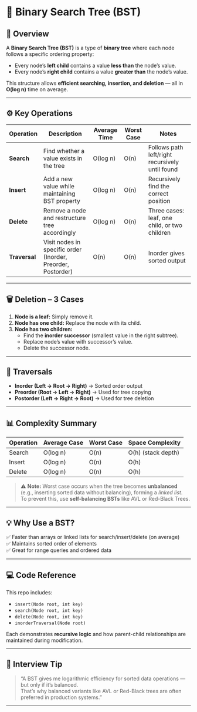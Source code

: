 # 🌳 Binary Search Tree (BST)

## 🧠 Overview
A **Binary Search Tree (BST)** is a type of **binary tree** where each node follows a specific ordering property:
- Every node’s **left child** contains a value **less than** the node’s value.
- Every node’s **right child** contains a value **greater than** the node’s value.

This structure allows **efficient searching, insertion, and deletion** — all in **O(log n)** time on average.

---

## ⚙️ Key Operations

| Operation | Description | Average Time | Worst Case | Notes |
|------------|--------------|---------------|-------------|--------|
| **Search** | Find whether a value exists in the tree | O(log n) | O(n) | Follows path left/right recursively until found |
| **Insert** | Add a new value while maintaining BST property | O(log n) | O(n) | Recursively find the correct position |
| **Delete** | Remove a node and restructure tree accordingly | O(log n) | O(n) | Three cases: leaf, one child, or two children |
| **Traversal** | Visit nodes in specific order (Inorder, Preorder, Postorder) | O(n) | O(n) | Inorder gives sorted output |

---

## 🗑️ Deletion – 3 Cases
1. **Node is a leaf:** Simply remove it.  
2. **Node has one child:** Replace the node with its child.  
3. **Node has two children:**  
   - Find the **inorder successor** (smallest value in the right subtree).  
   - Replace node’s value with successor’s value.  
   - Delete the successor node.

---

## 🔁 Traversals
- **Inorder (Left → Root → Right)** → Sorted order output  
- **Preorder (Root → Left → Right)** → Used for tree copying  
- **Postorder (Left → Right → Root)** → Used for tree deletion  

---

## 📊 Complexity Summary

| Operation | Average Case | Worst Case | Space Complexity |
|------------|---------------|-------------|------------------|
| Search | O(log n) | O(n) | O(h) (stack depth) |
| Insert | O(log n) | O(n) | O(h) |
| Delete | O(log n) | O(n) | O(h) |

> ⚠️ **Note:** Worst case occurs when the tree becomes **unbalanced** (e.g., inserting sorted data without balancing), forming a *linked list*.  
> To prevent this, use **self-balancing BSTs** like AVL or Red-Black Trees.

---

## 💡 Why Use a BST?
✅ Faster than arrays or linked lists for search/insert/delete (on average)  
✅ Maintains sorted order of elements  
✅ Great for range queries and ordered data  

---

## 💻 Code Reference
This repo includes:
- `insert(Node root, int key)`
- `search(Node root, int key)`
- `delete(Node root, int key)`
- `inorderTraversal(Node root)`

Each demonstrates **recursive logic** and how parent-child relationships are maintained during modification.

---

## 🧩 Interview Tip
> “A BST gives me logarithmic efficiency for sorted data operations — but only if it’s balanced.  
> That’s why balanced variants like AVL or Red-Black trees are often preferred in production systems.”

---

